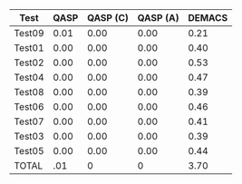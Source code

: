 |Test|QASP|QASP (C)|QASP (A)|DEMACS|
|----|----|--------|--------|------|
|Test09|0.01|0.00|0.00|0.21|
|Test01|0.00|0.00|0.00|0.40|
|Test02|0.00|0.00|0.00|0.53|
|Test04|0.00|0.00|0.00|0.47|
|Test08|0.00|0.00|0.00|0.39|
|Test06|0.00|0.00|0.00|0.46|
|Test07|0.00|0.00|0.00|0.41|
|Test03|0.00|0.00|0.00|0.39|
|Test05|0.00|0.00|0.00|0.44|
|TOTAL|.01|0|0|3.70|
